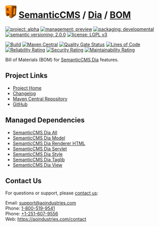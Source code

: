 # [<img src="ao-logo.png" alt="AO Logo" width="35" height="40">](https://github.com/ao-apps) [SemanticCMS](https://github.com/ao-apps/semanticcms) / [Dia](https://github.com/ao-apps/semanticcms-dia) / [BOM](https://github.com/ao-apps/semanticcms-dia-bom)

[![project: alpha](https://semanticcms.com/ao-badges/project-alpha.svg)](https://aoindustries.com/life-cycle#project-alpha)
[![management: preview](https://semanticcms.com/ao-badges/management-preview.svg)](https://aoindustries.com/life-cycle#management-preview)
[![packaging: developmental](https://semanticcms.com/ao-badges/packaging-developmental.svg)](https://aoindustries.com/life-cycle#packaging-developmental)  
[![semantic versioning: 2.0.0](https://semanticcms.com/ao-badges/semver-2.0.0.svg)](http://semver.org/spec/v2.0.0.html)
[![license: LGPL v3](https://semanticcms.com/ao-badges/license-lgpl-3.0.svg)](https://www.gnu.org/licenses/lgpl-3.0)

[![Build](https://github.com/ao-apps/semanticcms-dia-bom/workflows/Build/badge.svg?branch=master)](https://github.com/ao-apps/semanticcms-dia-bom/actions?query=workflow%3ABuild)
[![Maven Central](https://maven-badges.herokuapp.com/maven-central/com.semanticcms/semanticcms-dia-bom/badge.svg)](https://maven-badges.herokuapp.com/maven-central/com.semanticcms/semanticcms-dia-bom)
[![Quality Gate Status](https://sonarcloud.io/api/project_badges/measure?branch=master&project=com.semanticcms%3Asemanticcms-dia-bom&metric=alert_status)](https://sonarcloud.io/dashboard?branch=master&id=com.semanticcms%3Asemanticcms-dia-bom)
[![Lines of Code](https://sonarcloud.io/api/project_badges/measure?branch=master&project=com.semanticcms%3Asemanticcms-dia-bom&metric=ncloc)](https://sonarcloud.io/component_measures?branch=master&id=com.semanticcms%3Asemanticcms-dia-bom&metric=ncloc)  
[![Reliability Rating](https://sonarcloud.io/api/project_badges/measure?branch=master&project=com.semanticcms%3Asemanticcms-dia-bom&metric=reliability_rating)](https://sonarcloud.io/component_measures?branch=master&id=com.semanticcms%3Asemanticcms-dia-bom&metric=Reliability)
[![Security Rating](https://sonarcloud.io/api/project_badges/measure?branch=master&project=com.semanticcms%3Asemanticcms-dia-bom&metric=security_rating)](https://sonarcloud.io/component_measures?branch=master&id=com.semanticcms%3Asemanticcms-dia-bom&metric=Security)
[![Maintainability Rating](https://sonarcloud.io/api/project_badges/measure?branch=master&project=com.semanticcms%3Asemanticcms-dia-bom&metric=sqale_rating)](https://sonarcloud.io/component_measures?branch=master&id=com.semanticcms%3Asemanticcms-dia-bom&metric=Maintainability)

Bill of Materials (BOM) for [SemanticCMS Dia](https://github.com/ao-apps/semanticcms-dia) features.

## Project Links
* [Project Home](https://semanticcms.com/dia/bom/)
* [Changelog](https://semanticcms.com/dia/bom/changelog)
* [Maven Central Repository](https://central.sonatype.com/artifact/com.semanticcms/semanticcms-dia-bom)
* [GitHub](https://github.com/ao-apps/semanticcms-dia-bom)

## Managed Dependencies
* [SemanticCMS Dia All](https://github.com/ao-apps/semanticcms-dia-all)
* [SemanticCMS Dia Model](https://github.com/ao-apps/semanticcms-dia-model)
* [SemanticCMS Dia Renderer HTML](https://github.com/ao-apps/semanticcms-dia-renderer-html)
* [SemanticCMS Dia Servlet](https://github.com/ao-apps/semanticcms-dia-servlet)
* [SemanticCMS Dia Style](https://github.com/ao-apps/semanticcms-dia-style)
* [SemanticCMS Dia Taglib](https://github.com/ao-apps/semanticcms-dia-taglib)
* [SemanticCMS Dia View](https://github.com/ao-apps/semanticcms-dia-view)

## Contact Us
For questions or support, please [contact us](https://aoindustries.com/contact):

Email: [support@aoindustries.com](mailto:support@aoindustries.com)  
Phone: [1-800-519-9541](tel:1-800-519-9541)  
Phone: [+1-251-607-9556](tel:+1-251-607-9556)  
Web: https://aoindustries.com/contact
